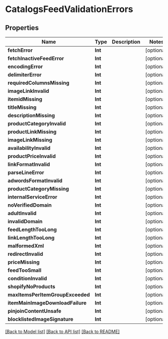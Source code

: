 # CatalogsFeedValidationErrors

## Properties
Name | Type | Description | Notes
------------ | ------------- | ------------- | -------------
**fetchError** | **Int** |  | [optional] 
**fetchInactiveFeedError** | **Int** |  | [optional] 
**encodingError** | **Int** |  | [optional] 
**delimiterError** | **Int** |  | [optional] 
**requiredColumnsMissing** | **Int** |  | [optional] 
**imageLinkInvalid** | **Int** |  | [optional] 
**itemidMissing** | **Int** |  | [optional] 
**titleMissing** | **Int** |  | [optional] 
**descriptionMissing** | **Int** |  | [optional] 
**productCategoryInvalid** | **Int** |  | [optional] 
**productLinkMissing** | **Int** |  | [optional] 
**imageLinkMissing** | **Int** |  | [optional] 
**availabilityInvalid** | **Int** |  | [optional] 
**productPriceInvalid** | **Int** |  | [optional] 
**linkFormatInvalid** | **Int** |  | [optional] 
**parseLineError** | **Int** |  | [optional] 
**adwordsFormatInvalid** | **Int** |  | [optional] 
**productCategoryMissing** | **Int** |  | [optional] 
**internalServiceError** | **Int** |  | [optional] 
**noVerifiedDomain** | **Int** |  | [optional] 
**adultInvalid** | **Int** |  | [optional] 
**invalidDomain** | **Int** |  | [optional] 
**feedLengthTooLong** | **Int** |  | [optional] 
**linkLengthTooLong** | **Int** |  | [optional] 
**malformedXml** | **Int** |  | [optional] 
**redirectInvalid** | **Int** |  | [optional] 
**priceMissing** | **Int** |  | [optional] 
**feedTooSmall** | **Int** |  | [optional] 
**conditionInvalid** | **Int** |  | [optional] 
**shopifyNoProducts** | **Int** |  | [optional] 
**maxItemsPerItemGroupExceeded** | **Int** |  | [optional] 
**itemMainImageDownloadFailure** | **Int** |  | [optional] 
**pinjoinContentUnsafe** | **Int** |  | [optional] 
**blocklistedImageSignature** | **Int** |  | [optional] 

[[Back to Model list]](../README.md#documentation-for-models) [[Back to API list]](../README.md#documentation-for-api-endpoints) [[Back to README]](../README.md)



